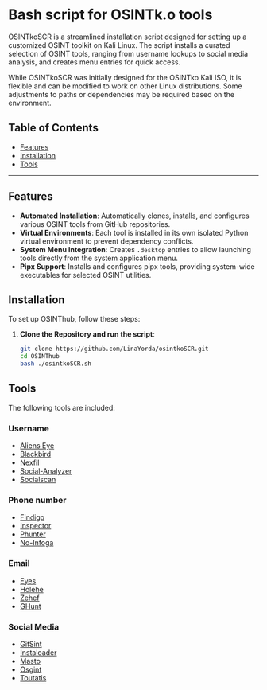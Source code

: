 # Bash script for OSINTk.o tools 

OSINTkoSCR is a streamlined installation script designed for setting up a customized OSINT toolkit on Kali Linux. The script installs a curated selection of OSINT tools, ranging from username lookups to social media analysis, and creates menu entries for quick access. 

While OSINTkoSCR was initially designed for the OSINTko Kali ISO, it is flexible and can be modified to work on other Linux distributions. Some adjustments to paths or dependencies may be required based on the environment.


## Table of Contents
- [Features](#features)
- [Installation](#installation)
- [Tools](#tools)

---

## Features
- **Automated Installation**: Automatically clones, installs, and configures various OSINT tools from GitHub repositories.
- **Virtual Environments**: Each tool is installed in its own isolated Python virtual environment to prevent dependency conflicts.
- **System Menu Integration**: Creates `.desktop` entries to allow launching tools directly from the system application menu.
- **Pipx Support**: Installs and configures pipx tools, providing system-wide executables for selected OSINT utilities.

## Installation
To set up OSINThub, follow these steps:

1. **Clone the Repository and run the script**:
   ```bash
   git clone https://github.com/LinaYorda/osintkoSCR.git
   cd OSINThub
   bash ./osintkoSCR.sh

## Tools
The following tools are included:

### Username


- [Aliens Eye](https://github.com/arxhr007/Aliens_eye)
- [Blackbird](https://github.com/p1ngul1n0/blackbird)
- [Nexfil](https://github.com/thewhiteh4t/nexfil)
- [Social-Analyzer](https://github.com/qeeqbox/social-analyzer)
- [Socialscan](https://github.com/iojw/socialscan)

### Phone number 

- [Findigo](https://github.com/De-Technocrats/findigo)
- [Inspector](https://github.com/N0rz3/Inspector)
- [Phunter](https://github.com/N0rz3/Phunter)
- [No-Infoga](https://github.com/akashblackhat/no-infoga.py)

### Email

- [Eyes](https://github.com/N0rz3/Eyes)
- [Holehe](https://github.com/megadose/holehe)
- [Zehef](https://github.com/N0rz3/Zehef)
- [GHunt](https://github.com/mxrch/GHunt)

### Social Media

- [GitSint](https://github.com/N0rz3/GitSint)
- [Instaloader](https://github.com/instaloader/instaloader)
- [Masto](https://github.com/C3n7ral051nt4g3ncy/Masto)
- [Osgint](https://github.com/hippiiee/osgint)
- [Toutatis](https://github.com/megadose/toutatis)







